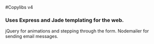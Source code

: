#Copylibs v4
### Uses Express and Jade templating for the web. 
jQuery for animations and stepping through the form. 
Nodemailer for sending email messages.


